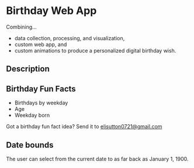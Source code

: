 # Birthday Web App
Combining...
* data collection, processing, and visualization,
* custom web app, and
* custom animations 
to produce a personalized digital birthday wish.

## Description

## Birthday Fun Facts
* Birthdays by weekday
* Age
* Weekday born

Got a birthday fun fact idea? Send it to elisutton0721@gmail.com

## Date bounds
The user can select from the current date to as far back as January 1, 1900.
